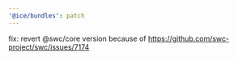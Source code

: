 ```yaml
---
'@ice/bundles': patch
---
```


fix: revert @swc/core version because of https://github.com/swc-project/swc/issues/7174
